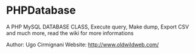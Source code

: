 PHPDatabase
===========

A PHP MySQL DATABASE CLASS, Execute query, Make dump, Export CSV and much more, read the wiki for more informations

Author: Ugo Cirmignani Website: http://www.oldwildweb.com/
